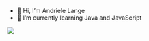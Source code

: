 - 👋 Hi, I’m Andriele Lange
- 🌱 I’m currently learning Java and JavaScript

[<img src="https://img.shields.io/badge/LinkedIn-0077B5?style=for-the-badge&logo=linkedin&logoColor=white"/>](https://www.linkedin.com/in/andriele-barc%C3%A9-lange-83923715a)

<!---

--->

